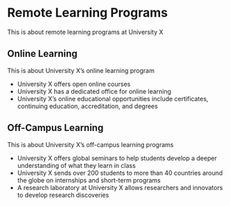 # Remote Learning Programs

This is about remote learning programs at University X

## Online Learning

This is about University X’s online learning program

- University X offers open online courses
- University X has a dedicated office for online learning
- University X’s online educational opportunities include certificates, continuing education, accreditation, and degrees

## Off-Campus Learning

This is about University X’s off-campus learning programs

- University X offers global seminars to help students develop a deeper understanding of what they learn in class
- University X sends over 200 students to more than 40 countries around the globe on internships and short-term programs
- A research laboratory at University X allows researchers and innovators to develop research discoveries